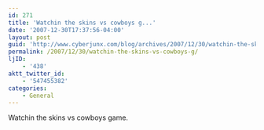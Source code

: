```yaml
---
id: 271
title: 'Watchin the skins vs cowboys g...'
date: '2007-12-30T17:37:56-04:00'
layout: post
guid: 'http://www.cyberjunx.com/blog/archives/2007/12/30/watchin-the-skins-vs-cowboys-g/'
permalink: /2007/12/30/watchin-the-skins-vs-cowboys-g/
ljID:
    - '438'
aktt_twitter_id:
    - '547455382'
categories:
    - General
---
```


Watchin the skins vs cowboys game.